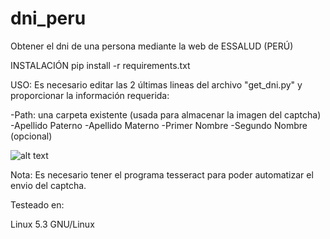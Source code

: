 # dni_peru
Obtener el dni de una persona mediante la web de ESSALUD (PERÚ)

INSTALACIÓN
pip install -r requirements.txt

USO:
Es necesario editar las 2 últimas lineas del archivo "get_dni.py" y proporcionar la información requerida:

-Path: una carpeta existente (usada para almacenar la imagen del captcha)
-Apellido Paterno
-Apellido Materno
-Primer Nombre
-Segundo Nombre (opcional)

![alt text](https://raw.githubusercontent.com/bayusec/imagenes/main/get_dni.png?token=ADDKNKTIZ2ZSXWYUUCFF3ZS74E37G) 


Nota: Es necesario tener el programa tesseract para poder automatizar el envio del captcha.

Testeado en:

Linux 5.3 GNU/Linux
